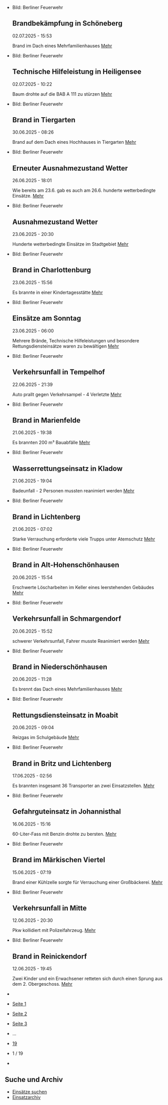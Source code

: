 * Bild: Berliner Feuerwehr

  Brandbekämpfung in Schöneberg
  ----------

   02.07.2025 - 15:53

   Brand im Dach eines Mehrfamilienhauses
  [Mehr](https://www.berliner-feuerwehr.de/aktuelles/einsaetze/default-e106d536fdcad63daec78c81f46f5afd-2-4971/)

* Bild: Berliner Feuerwehr

  Technische Hilfeleistung in Heiligensee
  ----------

   02.07.2025 - 10:22

   Baum drohte auf die BAB A 111 zu stürzen
  [Mehr](https://www.berliner-feuerwehr.de/aktuelles/einsaetze/technische-hilfeleistung-in-heiligensee-4969/)

* Bild: Berliner Feuerwehr

  Brand in Tiergarten
  ----------

   30.06.2025 - 08:26

   Brand auf dem Dach eines Hochhauses in Tiergarten
  [Mehr](https://www.berliner-feuerwehr.de/aktuelles/einsaetze/brand-in-tiergarten-5-4965/)

* Bild: Berliner Feuerwehr

  Erneuter Ausnahmezustand Wetter
  ----------

   26.06.2025 - 18:01

   Wie bereits am 23.6. gab es auch am 26.6. hunderte wetterbedingte Einsätze.
  [Mehr](https://www.berliner-feuerwehr.de/aktuelles/einsaetze/erneuter-ausnahmezustand-wetter-4961/)

* Bild: Berliner Feuerwehr

  Ausnahmezustand Wetter
  ----------

   23.06.2025 - 20:30

   Hunderte wetterbedingte Einsätze im Stadtgebiet
  [Mehr](https://www.berliner-feuerwehr.de/aktuelles/einsaetze/ausnahmezustand-wetter-7-4960/)

* Bild: Berliner Feuerwehr

  Brand in Charlottenburg
  ----------

   23.06.2025 - 15:56

   Es brannte in einer Kindertagesstätte
  [Mehr](https://www.berliner-feuerwehr.de/aktuelles/einsaetze/brand-in-charlottenburg-16-4959/)

* Bild: Berliner Feuerwehr

  Einsätze am Sonntag
  ----------

   23.06.2025 - 06:00

   Mehrere Brände, Technische Hilfeleistungen und besondere Rettungsdiensteinsätze waren zu bewältigen
  [Mehr](https://www.berliner-feuerwehr.de/aktuelles/einsaetze/zusammenfassung-der-einsaetze-sonntag-4956/)

* Bild: Berliner Feuerwehr

  Verkehrsunfall in Tempelhof
  ----------

   22.06.2025 - 21:39

   Auto prallt gegen Verkehrsampel - 4 Verletzte
  [Mehr](https://www.berliner-feuerwehr.de/aktuelles/einsaetze/verkehrsunfall-in-tempelhof-2-4958/)

* Bild: Berliner Feuerwehr

  Brand in Marienfelde
  ----------

   21.06.2025 - 19:38

   Es brannten 200 m³ Bauabfälle
  [Mehr](https://www.berliner-feuerwehr.de/aktuelles/einsaetze/brand-in-marienfelde-2-4955/)

* Bild: Berliner Feuerwehr

  Wasserrettungseinsatz in Kladow
  ----------

   21.06.2025 - 19:04

   Badeunfall - 2 Personen mussten reanimiert werden
  [Mehr](https://www.berliner-feuerwehr.de/aktuelles/einsaetze/wasserrettungseinsatz-in-kladow-4954/)

* Bild: Berliner Feuerwehr

  Brand in Lichtenberg
  ----------

   21.06.2025 - 07:02

   Starke Verrauchung erforderte viele Trupps unter Atemschutz
  [Mehr](https://www.berliner-feuerwehr.de/aktuelles/einsaetze/brand-in-lichtenberg-4-4953/)

* Bild: Berliner Feuerwehr

  Brand in Alt-Hohenschönhausen
  ----------

   20.06.2025 - 15:54

   Erschwerte Löscharbeiten im Keller eines leerstehenden Gebäudes
  [Mehr](https://www.berliner-feuerwehr.de/aktuelles/einsaetze/brand-in-alt-hohenschoenhausen-3-4952/)

* Bild: Berliner Feuerwehr

  Verkehrsunfall in Schmargendorf
  ----------

   20.06.2025 - 15:52

   schwerer Verkehrsunfall, Fahrer musste Reanimiert werden
  [Mehr](https://www.berliner-feuerwehr.de/aktuelles/einsaetze/verkehrsunfall-in-schmargendorf-1-4951/)

* Bild: Berliner Feuerwehr

  Brand in Niederschönhausen
  ----------

   20.06.2025 - 11:28

   Es brennt das Dach eines Mehrfamilienhauses
  [Mehr](https://www.berliner-feuerwehr.de/aktuelles/einsaetze/brand-in-niederschoenhausen-1-4950/)

* Bild: Berliner Feuerwehr

  Rettungsdiensteinsatz in Moabit
  ----------

   20.06.2025 - 09:04

   Reizgas im Schulgebäude
  [Mehr](https://www.berliner-feuerwehr.de/aktuelles/einsaetze/rettungsdiensteinsatz-in-moabit-4949/)

* Bild: Berliner Feuerwehr

  Brand in Britz und Lichtenberg
  ----------

   17.06.2025 - 02:56

   Es brannten insgesamt 36 Transporter an zwei Einsatzstellen.
  [Mehr](https://www.berliner-feuerwehr.de/aktuelles/einsaetze/brand-in-4-4945/)

* Bild: Berliner Feuerwehr

  Gefahrguteinsatz in Johannisthal
  ----------

   16.06.2025 - 15:16

   60-Liter-Fass mit Benzin drohte zu bersten.
  [Mehr](https://www.berliner-feuerwehr.de/aktuelles/einsaetze/gefahrguteinsatz-in-johannisthal-4946/)

* Bild: Berliner Feuerwehr

  Brand im Märkischen Viertel
  ----------

   15.06.2025 - 07:19

   Brand einer Kühlzelle sorgte für Verrauchung einer Großbäckerei.
  [Mehr](https://www.berliner-feuerwehr.de/aktuelles/einsaetze/brand-in-3-4944/)

* Bild: Berliner Feuerwehr

  Verkehrsunfall in Mitte
  ----------

   12.06.2025 - 20:30

   Pkw kollidiert mit Polizeifahrzeug.
  [Mehr](https://www.berliner-feuerwehr.de/aktuelles/einsaetze/brand-in-2-4942/)

* Bild: Berliner Feuerwehr

  Brand in Reinickendorf
  ----------

   12.06.2025 - 19:45

   Zwei Kinder und ein Erwachsener retteten sich durch einen Sprung aus dem 2. Obergeschoss.
  [Mehr](https://www.berliner-feuerwehr.de/aktuelles/einsaetze/brand-in-reinickendorf-15-4941/)

* []()
* [Seite 1](https://www.berliner-feuerwehr.de/aktuelles/einsaetze/1/)
* [Seite 2](https://www.berliner-feuerwehr.de/aktuelles/einsaetze/2/)
* [Seite 3](https://www.berliner-feuerwehr.de/aktuelles/einsaetze/3/)
* …
* [19](https://www.berliner-feuerwehr.de/aktuelles/einsaetze/19/)
* 1 / 19
* [](https://www.berliner-feuerwehr.de/aktuelles/einsaetze/2/)

Suche und Archiv
----------

* [Einsätze suchen](https://www.berliner-feuerwehr.de/aktuelles/einsaetze/einsatzsuche/)
* [Einsatzarchiv](https://www.berliner-feuerwehr.de/aktuelles/einsaetze/einsatzarchiv/)
